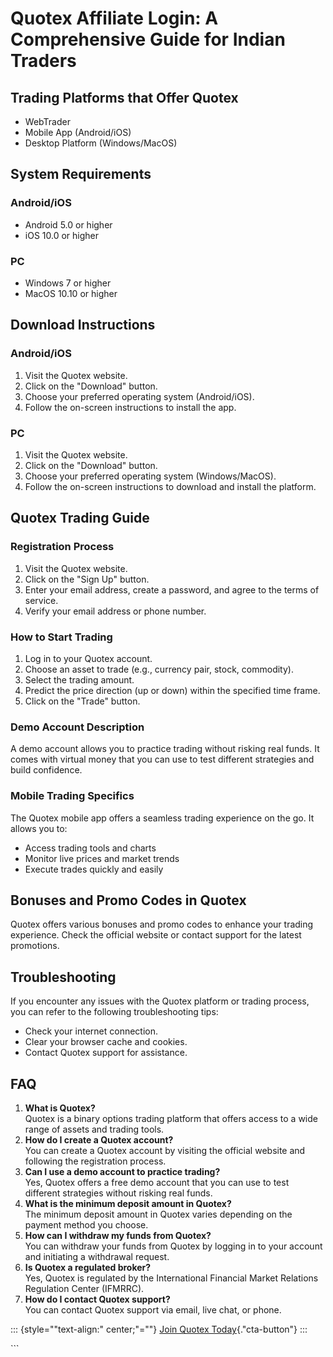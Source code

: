 # Quotex Affiliate Login: A Comprehensive Guide for Indian Traders

## Trading Platforms that Offer Quotex

-   WebTrader
-   Mobile App (Android/iOS)
-   Desktop Platform (Windows/MacOS)

## System Requirements

### Android/iOS

-   Android 5.0 or higher
-   iOS 10.0 or higher

### PC

-   Windows 7 or higher
-   MacOS 10.10 or higher

## Download Instructions

### Android/iOS

1.  Visit the Quotex website.
2.  Click on the "Download" button.
3.  Choose your preferred operating system (Android/iOS).
4.  Follow the on-screen instructions to install the app.

### PC

1.  Visit the Quotex website.
2.  Click on the "Download" button.
3.  Choose your preferred operating system (Windows/MacOS).
4.  Follow the on-screen instructions to download and install the
    platform.

## Quotex Trading Guide

### Registration Process

1.  Visit the Quotex website.
2.  Click on the "Sign Up" button.
3.  Enter your email address, create a password, and agree to the terms
    of service.
4.  Verify your email address or phone number.

### How to Start Trading

1.  Log in to your Quotex account.
2.  Choose an asset to trade (e.g., currency pair, stock, commodity).
3.  Select the trading amount.
4.  Predict the price direction (up or down) within the specified time
    frame.
5.  Click on the "Trade" button.

### Demo Account Description

A demo account allows you to practice trading without risking real
funds. It comes with virtual money that you can use to test different
strategies and build confidence.

### Mobile Trading Specifics

The Quotex mobile app offers a seamless trading experience on the go. It
allows you to:

-   Access trading tools and charts
-   Monitor live prices and market trends
-   Execute trades quickly and easily

## Bonuses and Promo Codes in Quotex

Quotex offers various bonuses and promo codes to enhance your trading
experience. Check the official website or contact support for the latest
promotions.

## Troubleshooting

If you encounter any issues with the Quotex platform or trading process,
you can refer to the following troubleshooting tips:

-   Check your internet connection.
-   Clear your browser cache and cookies.
-   Contact Quotex support for assistance.

## FAQ

1.  **What is Quotex?**\
    Quotex is a binary options trading platform that offers access to a
    wide range of assets and trading tools.
2.  **How do I create a Quotex account?**\
    You can create a Quotex account by visiting the official website and
    following the registration process.
3.  **Can I use a demo account to practice trading?**\
    Yes, Quotex offers a free demo account that you can use to test
    different strategies without risking real funds.
4.  **What is the minimum deposit amount in Quotex?**\
    The minimum deposit amount in Quotex varies depending on the payment
    method you choose.
5.  **How can I withdraw my funds from Quotex?**\
    You can withdraw your funds from Quotex by logging in to your
    account and initiating a withdrawal request.
6.  **Is Quotex a regulated broker?**\
    Yes, Quotex is regulated by the International Financial Market
    Relations Regulation Center (IFMRRC).
7.  **How do I contact Quotex support?**\
    You can contact Quotex support via email, live chat, or phone.

::: {style=""text-align:" center;"=""}
[Join Quotex
Today](\%22https://traff.sbs/brokerqxsignup\%22){."cta-button"}
:::

\`\`\`

